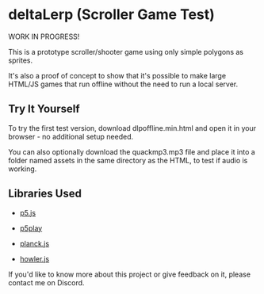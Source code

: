 # deltaLerp (Scroller Game Test)

WORK IN PROGRESS!

This is a prototype scroller/shooter game using only simple polygons as sprites.

It's also a proof of concept to show that it's possible to make large HTML/JS games that run offline without the need to run a local server.

## Try It Yourself

To try the first test version, download dlpoffline.min.html and open it in your browser - no additional setup needed.

You can also optionally download the quackmp3.mp3 file and place it into a folder named assets in the same directory as the HTML, to test if audio is working.

## Libraries Used

- [p5.js](https://p5js.org/)

- [p5play](https://p5play.org/)

- [planck.js](https://piqnt.com/planck.js)

- [howler.js](https://howlerjs.com/)

If you'd like to know more about this project or give feedback on it, please contact me on Discord.
